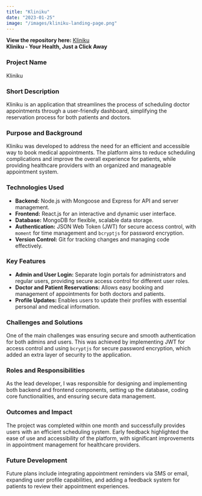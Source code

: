 ```yaml
---
title: "Kliniku"
date: "2023-01-25"
image: "/images/kliniku-landing-page.png"
---
```


<!-- @format -->

**View the repository here:** [Kliniku](https://github.com/SahalN/Production-Kliniku)  
**Kliniku - Your Health, Just a Click Away**

### Project Name

Kliniku

### Short Description

Kliniku is an application that streamlines the process of scheduling doctor appointments through a user-friendly dashboard, simplifying the reservation process for both patients and doctors.

### Purpose and Background

Kliniku was developed to address the need for an efficient and accessible way to book medical appointments. The platform aims to reduce scheduling complications and improve the overall experience for patients, while providing healthcare providers with an organized and manageable appointment system.

### Technologies Used

- **Backend:** Node.js with Mongoose and Express for API and server management.
- **Frontend:** React.js for an interactive and dynamic user interface.
- **Database:** MongoDB for flexible, scalable data storage.
- **Authentication:** JSON Web Token (JWT) for secure access control, with `moment` for time management and `bcryptjs` for password encryption.
- **Version Control:** Git for tracking changes and managing code effectively.

### Key Features

- **Admin and User Login:** Separate login portals for administrators and regular users, providing secure access control for different user roles.
- **Doctor and Patient Reservations:** Allows easy booking and management of appointments for both doctors and patients.
- **Profile Updates:** Enables users to update their profiles with essential personal and medical information.

### Challenges and Solutions

One of the main challenges was ensuring secure and smooth authentication for both admins and users. This was achieved by implementing JWT for access control and using `bcryptjs` for secure password encryption, which added an extra layer of security to the application.

### Roles and Responsibilities

As the lead developer, I was responsible for designing and implementing both backend and frontend components, setting up the database, coding core functionalities, and ensuring secure data management.

### Outcomes and Impact

The project was completed within one month and successfully provides users with an efficient scheduling system. Early feedback highlighted the ease of use and accessibility of the platform, with significant improvements in appointment management for healthcare providers.

### Future Development

Future plans include integrating appointment reminders via SMS or email, expanding user profile capabilities, and adding a feedback system for patients to review their appointment experiences.
